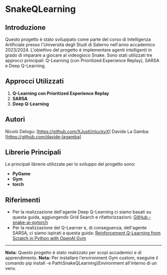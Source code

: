 # SnakeQLearning

## Introduzione
Questo progetto è stato sviluppato come parte del corso di Intelligenza Artificiale presso l'Università degli Studi di Salerno nell'anno accademico 2023/2024. 
L'obiettivo del progetto è implementare agenti intelligenti in grado di imparare a giocare al videogioco Snake. Sono stati utilizzati tre approcci principali: Q-Learning (con Prioritized Experience Replay), SARSA e Deep Q-Learning.

## Approcci Utilizzati
1. **Q-Learning con Prioritized Experience Replay**
2. **SARSA**
3. **Deep Q-Learning**

## Autori 
Nicolò Delogu: [https://github.com/XJustUnluckyX]
Davide La Gamba: [https://github.com/davide-lagamba]

## Librerie Principali
Le principali librerie utilizzate per lo sviluppo del progetto sono:
- **PyGame**
- **Gym**
- **torch**

## Riferimenti
- Per la realizzazione dell'agente Deep Q-Learning ci siamo basati su questa guida, aggiungendo Grid Search e rifattorizzazioni: [GitHub - snake-ai-pytorch](https://github.com/patrickloeber/snake-ai-pytorch/tree/main)
- Per la realizzazione del Q-Learner e, di conseguenza, dell'agente SARSA, ci siamo ispirati a questa guida: [Reinforcement Q-Learning from Scratch in Python with OpenAI Gym](https://www.learndatasci.com/tutorials/reinforcement-q-learning-scratch-python-openai-gym/)

---
**Nota:** Questo progetto è stato realizzato per scopi accademici e di apprendimento. 
**Nota:** Per installare l'environment Gym custom,  eseguire il comando  pip install -e Path\SnakeQLearning\Environment all'interno di un venv.
